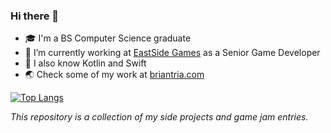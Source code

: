 ### Hi there 👋

- 🎓 I'm a BS Computer Science graduate
- 🔭 I’m currently working at [EastSide Games](https://www.eastsidegames.com/) as a Senior Game Developer
- 📱  I also know Kotlin and Swift
- 🌏 Check some of my work at [briantria.com](https://www.briantria.com/)

[![Top Langs](https://github-readme-stats.vercel.app/api/top-langs/?username=briantria)](https://github.com/anuraghazra/github-readme-stats)

_This repository is a collection of my side projects and game jam entries._

<!--
emojis: https://gist.github.com/rxaviers/7360908

### Hi there 👋

**briantria/briantria** is a ✨ _special_ ✨ repository because its `README.md` (this file) appears on your GitHub profile.

Here are some ideas to get you started:

- 🔭 I’m currently working on ...
- 🌱 I’m currently learning ...
- 👯 I’m looking to collaborate on ...
- 🤔 I’m looking for help with ...
- 💬 Ask me about ...
- 📫 How to reach me: ...
- 😄 Pronouns: ...
- ⚡ Fun fact: ...
-->
